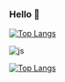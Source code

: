 ### Hello 👋

[![Top Langs](https://github-readme-stats.vercel.app/api/top-langs/?username=Leegiyeon)](https://github.com/anuraghazra/github-readme-stats)

![js](https://img.shields.io/badge/Python-F7DF1E?style=for-the-badge&logo=JavaScript&logoColor=white)

[![Top Langs](https://github-readme-stats.vercel.app/api/top-langs/?username=Leegiyeon&layout=compact)](https://github.com/Leegiyeon/github-readme-stats)
